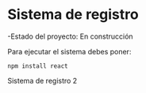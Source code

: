 <h1>Sistema de registro</h1>

-Estado del proyecto: En construcción

Para ejecutar el sistema debes poner:

```npm install react```

Sistema de registro 2

